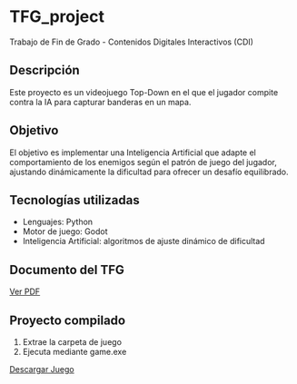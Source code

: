 # TFG_project
Trabajo de Fin de Grado - Contenidos Digitales Interactivos (CDI)

## Descripción
Este proyecto es un videojuego Top-Down en el que el jugador compite contra la IA para capturar banderas en un mapa.

## Objetivo
El objetivo es implementar una Inteligencia Artificial que adapte el comportamiento de los enemigos según el patrón de juego del jugador, ajustando dinámicamente la dificultad para ofrecer un desafío equilibrado.

## Tecnologías utilizadas
- Lenguajes: Python
- Motor de juego: Godot
- Inteligencia Artificial: algoritmos de ajuste dinámico de dificultad

## Documento del TFG
[Ver PDF](https://drive.google.com/file/d/1x1jBXOCDfXvgDJzb__UkOE9WIuWKWvlm/view?usp=sharing)

## Proyecto compilado
1. Extrae la carpeta de juego
2. Ejecuta mediante game.exe

[Descargar Juego](https://drive.google.com/file/d/15en0YoxYBGy2oD85CURyHBq83kh5F9UG/view?usp=sharing)
